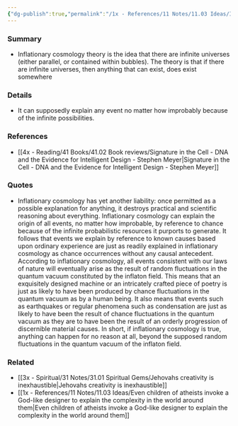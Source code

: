 ```yaml
---
{"dg-publish":true,"permalink":"/1x - References/11 Notes/11.03 Ideas/Issues with Inflationary cosmology theory/","title":"Issues with nflationary cosmology theory","noteIcon":""}
---
```



### Summary
- Inflationary cosmology theory is the idea that there are infinite universes (either parallel, or contained within bubbles). The theory is that if there are infinite universes, then anything that can exist, does exist somewhere

### Details
- It can supposedly explain any event no matter how improbably because of the infinite possibilities. 

### References
- [[4x - Reading/41 Books/41.02 Book reviews/Signature in the Cell - DNA and the Evidence for Intelligent Design - Stephen Meyer\|Signature in the Cell - DNA and the Evidence for Intelligent Design - Stephen Meyer]]

### Quotes
- Inflationary cosmology has yet another liability: once permitted as a possible explanation for anything, it destroys practical and scientific reasoning about everything. Inflationary cosmology can explain the origin of all events, no matter how improbable, by reference to chance because of the infinite probabilistic resources it purports to generate. It follows that events we explain by reference to known causes based upon ordinary experience are just as readily explained in inflationary cosmology as chance occurrences without any causal antecedent. According to inflationary cosmology, all events consistent with our laws of nature will eventually arise as the result of random fluctuations in the quantum vacuum constituted by the inflaton field. This means that an exquisitely designed machine or an intricately crafted piece of poetry is just as likely to have been produced by chance fluctuations in the quantum vacuum as by a human being. It also means that events such as earthquakes or regular phenomena such as condensation are just as likely to have been the result of chance fluctuations in the quantum vacuum as they are to have been the result of an orderly progression of discernible material causes. In short, if inflationary cosmology is true, anything can happen for no reason at all, beyond the supposed random fluctuations in the quantum vacuum of the inflaton field.

### Related
- [[3x - Spiritual/31 Notes/31.01 Spiritual Gems/Jehovahs creativity is inexhaustible\|Jehovahs creativity is inexhaustible]]
- [[1x - References/11 Notes/11.03 Ideas/Even children of atheists invoke a God-like designer to explain the complexity in the world around them\|Even children of atheists invoke a God-like designer to explain the complexity in the world around them]]
